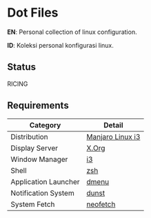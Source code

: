 # Dot Files
**EN**: Personal collection of linux configuration.

**ID**: Koleksi personal konfigurasi linux.

## Status
RICING

## Requirements
| Category             | Detail                                               |
|----------------------|------------------------------------------------------|
| Distribution         | [Manjaro Linux i3](https://manjaro.org/download/#i3) |
| Display Server       | [X.Org](https://www.x.org/wiki/)                     |
| Window Manager       | [i3](https://i3wm.org/)                              |
| Shell                | [zsh](https://www.zsh.org/)                          |
| Application Launcher | [dmenu](https://tools.suckless.org/dmenu/)           |
| Notification System  | [dunst](https://dunst-project.org/)                  |
| System Fetch         | [neofetch](https://github.com/dylanaraps/neofetch)   |